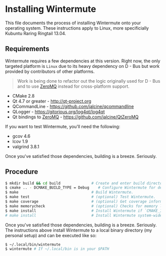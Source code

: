 # Installing Wintermute

This file documents the process of installing Wintermute onto your operating
system. These instructions apply to Linux, more specificially Kubuntu Raring
Ringtail 13.04.

## Requirements
Wintermute requires a few dependencies at this version. Right now, the only
targeted platform is `Linux` due to its heavy dependency on D - Bus but work
provided by contributors of other platforms.

> Work is being done to refactor out the logic originally used for D - Bus and
> to use [ZeroMQ](http://zeromq.org) instead for cross-platform support.

  * CMake 2.8
  * Qt 4.7 or greater - http://qt-project.org
  * QCommandLine - https://github.com/jalcine/qcommandline
  * QLogger - https://gitorious.org/log4qt/log4qt
  * Qt bindings to [ZeroMQ](http://zeromq.org) - https://github.com/jalcine/QtZeroMQ

If you want to test Wintermute, you'll need the following:

* gcov 4.6
* lcov 1.9
* valgrind 3.8.1

Once you've satisfied those dependencies, building is a breeze. Seriously.

## Procedure

```bash
$ mkdir build && cd build              # Create and enter build directory.
$ cmake .. - DCMAKE_BUILD_TYPE = Debug    # Configure Wintermute for debugging.
$ make                                 # Build Wintermute.
$ make test                            # (optional) Test Wintermute.
$ make coverage                        # (optional) Get coverage information.
$ make memorycheck                     # (optional) Checks for memory leaks.
$ make install                         # Install Wintermute if `CMAKE_INSTALL_PREFIX` is user writable.
# make install                         # Install Wintermute system-wide.
```

Once you've satisfied those dependencies, building is a breeze. Seriously.
The instructions above install Wintermute to a local binary directory (my personal setup)
and can be executed like so:

```bash
$ ~/.local/bin/wintermute
$ wintermute # If ~/.local/bin is in your $PATH
```
